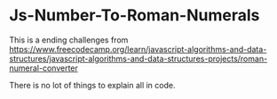 # Js-Number-To-Roman-Numerals


This is a ending challenges from 
https://www.freecodecamp.org/learn/javascript-algorithms-and-data-structures/javascript-algorithms-and-data-structures-projects/roman-numeral-converter

There is no lot of things to explain all in code.
